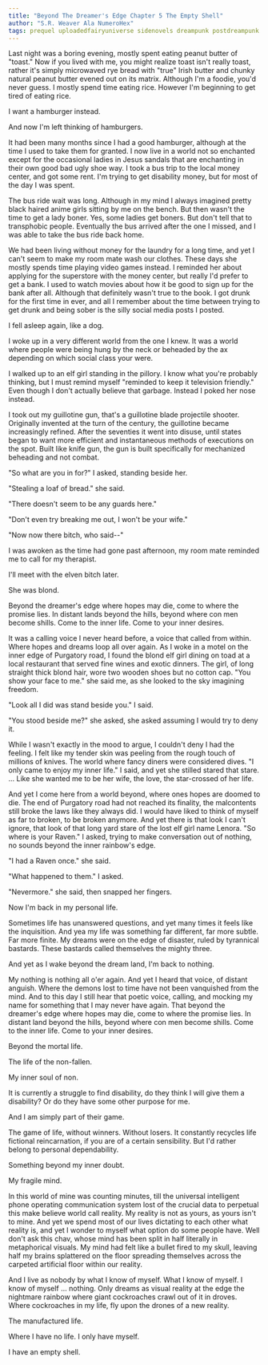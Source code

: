 ```yaml
---
title: "Beyond The Dreamer's Edge Chapter 5 The Empty Shell"
author: "S.R. Weaver Ala NumeroHex"
tags: prequel uploadedfairyuniverse sidenovels dreampunk postdreampunk
---
```

Last night was a boring evening, mostly spent eating peanut butter of "toast." Now if you lived with me, you might realize toast isn't really toast, rather it's simply microwaved rye bread with "true" Irish butter and chunky natural peanut butter evened out on its matrix. Although I'm a foodie, you'd never guess. I mostly spend time eating rice. However I'm beginning to get tired of eating rice.

I want a hamburger instead.

And now I'm left thinking of hamburgers.

It had been many months since I had a good hamburger, although at the time I used to take them for granted. I now live in a world not so enchanted except for the occasional ladies in Jesus sandals that are enchanting in their own good bad ugly shoe way. I took a bus trip to the local money center, and got some rent. I'm trying to get disability money, but for most of the day I was spent.

The bus ride wait was long. Although in my mind I always imagined pretty black haired anime girls sitting by me on the bench. But then wasn't the time to get a lady boner. Yes, some ladies get boners. But don't tell that to transphobic people. Eventually the bus arrived after the one I missed, and I was able to take the bus ride back home.

We had been living without money for the laundry for a long time, and yet I can't seem to make my room mate wash our clothes. These days she mostly spends time playing video games instead. I reminded her about applying for the superstore with the money center, but really I'd prefer to get a bank. I used to watch movies about how it be good to sign up for the bank after all. Although that definitely wasn't true to the book. I got drunk for the first time in ever, and all I remember about the time between trying to get drunk and being sober is the silly social media posts I posted.

I fell asleep again, like a dog.

I woke up in a very different world from the one I knew. It was a world where people were being hung by the neck or beheaded by the ax depending on which social class your were.

I walked up to an elf girl standing in the pillory. I know what you're probably thinking, but I must remind myself "reminded to keep it television friendly." Even though I don't actually believe that garbage. Instead I poked her nose instead.

I took out my guillotine gun, that's a guillotine blade projectile shooter. Originally invented at the turn of the century, the guillotine became increasingly refined. After the seventies it went into disuse, until states began to want more efficient and instantaneous methods of executions on the spot. Built like knife gun, the gun is built specifically for mechanized beheading and not combat.

"So what are you in for?" I asked, standing beside her.

"Stealing a loaf of bread." she said.

"There doesn't seem to be any guards here."

"Don't even try breaking me out, I won't be your wife."

"Now now there bitch, who said--"

I was awoken as the time had gone past afternoon, my room mate reminded me to call for my therapist.

I'll meet with the elven bitch later.

She was blond.

Beyond the dreamer's edge where hopes may die, come to where the promise lies. In distant lands beyond the hills, beyond where con men become shills. Come to the inner life. Come to your inner desires.

It was a calling voice I never heard before, a voice that called from within. Where hopes and dreams loop all over again. As I woke in a motel on the inner edge of Purgatory road, I found the blond elf girl dining on toad at a local restaurant that served fine wines and exotic dinners. The girl, of long straight thick blond hair, wore two wooden shoes but no cotton cap. "You show your face to me." she said me, as she looked to the sky imagining freedom.

"Look all I did was stand beside you." I said.

"You stood beside me?" she asked, she asked assuming I would try to deny it.

While I wasn't exactly in the mood to argue, I couldn't deny I had the feeling. I felt like my tender skin was peeling from the rough touch of millions of knives. The world where fancy diners were considered dives. "I only came to enjoy my inner life." I said, and yet she stilled stared that stare. ... Like she wanted me to be her wife, the love, the star-crossed of her life.

And yet I come here from a world beyond, where ones hopes are doomed to die. The end of Purgatory road had not reached its finality, the malcontents still broke the laws like they always did. I would have liked to think of myself as far to broken, to be broken anymore. And yet there is that look I can't ignore, that look of that long yard stare of the lost elf girl name Lenora. "So where is your Raven." I asked, trying to make conversation out of nothing, no sounds beyond the inner rainbow's edge.

"I had a Raven once." she said.

"What happened to them." I asked.

"Nevermore." she said, then snapped her fingers.

Now I'm back in my personal life.

Sometimes life has unanswered questions, and yet many times it feels like the inquisition. And yea my life was something far different, far more subtle. Far more finite. My dreams were on the edge of disaster, ruled by tyrannical bastards. These bastards called themselves the mighty three.

And yet as I wake beyond the dream land, I'm back to nothing.

My nothing is nothing all o'er again. And yet I heard that voice, of distant anguish. Where the demons lost to time have not been vanquished from the mind. And to this day I still hear that poetic voice, calling, and mocking my name for something that I may never have again. That beyond the dreamer's edge where hopes may die, come to where the promise lies. In distant land beyond the hills, beyond where con men become shills. Come to the inner life. Come to your inner desires.

Beyond the mortal life.

The life of the non-fallen.

My inner soul of non.

It is currently a struggle to find disability, do they think I will give them a disability? Or do they have some other purpose for me.

And I am simply part of their game.

The game of life, without winners. Without losers. It constantly recycles life fictional reincarnation, if you are of a certain sensibility. But I'd rather belong to personal dependability.

Something beyond my inner doubt.

My fragile mind.

In this world of mine was counting minutes, till the universal intelligent phone operating communication system lost of the crucial data to perpetual this make believe world call reality. My reality is not as yours, as yours isn't to mine. And yet we spend most of our lives dictating to each other what reality is, and yet I wonder to myself what option do some people have. Well don't ask this chav, whose mind has been split in half literally in metaphorical visuals. My mind had felt like a bullet fired to my skull, leaving half my brains splattered on the floor spreading themselves across the carpeted artificial floor within our reality.

And I live as nobody by what I know of myself. What I know of myself. I know of myself ... nothing. Only dreams as visual reality at the edge the nightmare rainbow where giant cockroaches crawl out of it in droves. Where cockroaches in my life, fly upon the drones of a new reality.

The manufactured life.

Where I have no life. I only have myself.

I have an empty shell.
